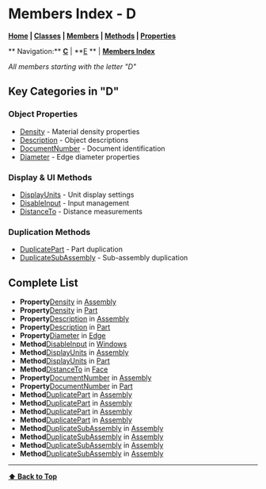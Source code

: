 # Members Index - D

**[Home](Home) | [Classes](Classes) | [Members](Members-Index) | [Methods](Methods-Index) | [Properties](Properties-Index)**

** Navigation:** **[C](members-c)** | **[E](members-e) ** | **[ Members Index](Members-Index)**

*All members starting with the letter "D"*

## Key Categories in "D"

### Object Properties
- [Density](Assembly#density) - Material density properties
- [Description](Assembly#description) - Object descriptions
- [DocumentNumber](Assembly#documentnumber) - Document identification
- [Diameter](Edge#diameter) - Edge diameter properties

### Display & UI Methods
- [DisplayUnits](Assembly#displayunits) - Unit display settings
- [DisableInput](Windows#disableinput) - Input management
- [DistanceTo](Face#distanceto) - Distance measurements

### Duplication Methods
- [DuplicatePart](Assembly#duplicatepart) - Part duplication
- [DuplicateSubAssembly](Assembly#duplicatesubassembly) - Sub-assembly duplication

## Complete List

- **Property**[Density](Assembly#density) in [Assembly](Assembly)
- **Property**[Density](Part#density) in [Part](Part)
- **Property**[Description](Assembly#description) in [Assembly](Assembly)
- **Property**[Description](Part#description) in [Part](Part)
- **Property**[Diameter](Edge#diameter) in [Edge](Edge)
- **Method**[DisableInput](Windows#disableinput) in [Windows](Windows)
- **Method**[DisplayUnits](Assembly#displayunits) in [Assembly](Assembly)
- **Method**[DisplayUnits](Part#displayunits) in [Part](Part)
- **Method**[DistanceTo](Face#distanceto) in [Face](Face)
- **Property**[DocumentNumber](Assembly#documentnumber) in [Assembly](Assembly)
- **Property**[DocumentNumber](Part#documentnumber) in [Part](Part)
- **Method**[DuplicatePart](Assembly#duplicatepart) in [Assembly](Assembly)
- **Method**[DuplicatePart](Assembly#duplicatepart) in [Assembly](Assembly)
- **Method**[DuplicatePart](Assembly#duplicatepart) in [Assembly](Assembly)
- **Method**[DuplicatePart](Assembly#duplicatepart) in [Assembly](Assembly)
- **Method**[DuplicateSubAssembly](Assembly#duplicatesubassembly) in [Assembly](Assembly)
- **Method**[DuplicateSubAssembly](Assembly#duplicatesubassembly) in [Assembly](Assembly)
- **Method**[DuplicateSubAssembly](Assembly#duplicatesubassembly) in [Assembly](Assembly)
- **Method**[DuplicateSubAssembly](Assembly#duplicatesubassembly) in [Assembly](Assembly)

---
**[⬆ Back to Top](#members-index-d)**
